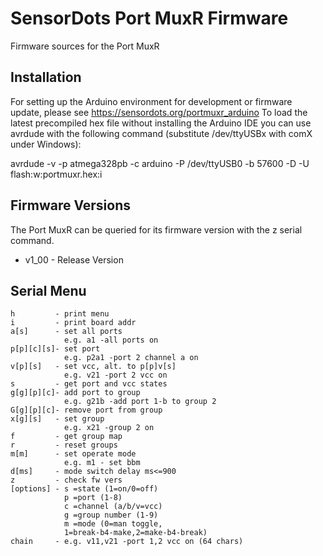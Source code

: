 # SensorDots Port MuxR Firmware

Firmware sources for the Port MuxR

## Installation

For setting up the Arduino environment for development or firmware update, please see https://sensordots.org/portmuxr_arduino
To load the latest precompiled hex file without installing the Arduino IDE you can use avrdude with the following command (substitute /dev/ttyUSBx with comX under Windows):

avrdude -v -p atmega328pb -c arduino -P /dev/ttyUSB0 -b 57600 -D -U flash:w:portmuxr.hex:i


## Firmware Versions
The Port MuxR can be queried for its firmware version with the z serial command. 

   - v1_00 - Release Version

## Serial Menu

	h         - print menu
	i         - print board addr
	a[s]      - set all ports
				e.g. a1 -all ports on
	p[p][c][s]- set port
				e.g. p2a1 -port 2 channel a on
	v[p][s]   - set vcc, alt. to p[p]v[s]
				e.g. v21 -port 2 vcc on
	s         - get port and vcc states
	g[g][p][c]- add port to group
				e.g. g21b -add port 1-b to group 2
	G[g][p][c]- remove port from group
	x[g][s]   - set group
				e.g. x21 -group 2 on
	f         - get group map
	r         - reset groups
	m[m]      - set operate mode
				e.g. m1 - set bbm
	d[ms]     - mode switch delay ms<=900
	z         - check fw vers
	[options] - s =state (1=on/0=off)
				p =port (1-8)
				c =channel (a/b/v=vcc)
				g =group number (1-9)
				m =mode (0=man toggle,
				1=break-b4-make,2=make-b4-break)
	chain     - e.g. v11,v21 -port 1,2 vcc on (64 chars)
